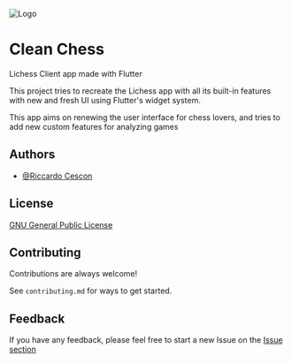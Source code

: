 
![Logo](https://github.com/riccardocescon/cleanchess/blob/main/assets/img/logo.png)


# Clean Chess

Lichess Client app made with Flutter

This project tries to recreate the Lichess app with all its built-in features with new and fresh UI using Flutter's widget system.

This app aims on renewing the user interface for chess lovers, and tries to add new custom features for analyzing games
## Authors

- [@Riccardo Cescon](https://github.com/riccardocescon)


## License

[GNU General Public License](https://github.com/riccardocescon/cleanchess/blob/main/LICENSE)


## Contributing

Contributions are always welcome!

See `contributing.md` for ways to get started.


## Feedback

If you have any feedback, please feel free to start a new Issue on the [Issue section](https://github.com/riccardocescon/cleanchess/issues)

